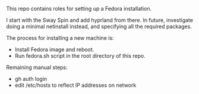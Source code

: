 This repo contains roles for setting up a Fedora installation.

I start with the Sway Spin and add hyprland from there. In future, investigate doing a minimal netinstall instead, and specifying all the required packages.

The process for installing a new machine is:
- Install Fedora image and reboot.
- Run fedora.sh script in the root directory of this repo.

Remaining manual steps:
- gh auth login
- edit /etc/hosts to reflect IP addresses on network
